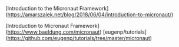 [Introduction to the Micronaut Framework] (https://amarszalek.net/blog/2018/06/04/introduction-to-micronaut/)

[Introduction to Micronaut Framework] (https://www.baeldung.com/micronaut)
[eugenp/tutorials] (https://github.com/eugenp/tutorials/tree/master/micronaut)










